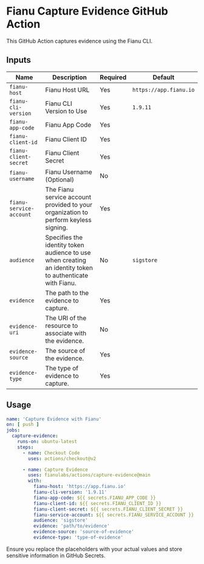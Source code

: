 # Fianu Capture Evidence GitHub Action

This GitHub Action captures evidence using the Fianu CLI.

## Inputs

| Name                    | Description                                                                                              | Required | Default                |
|-------------------------|----------------------------------------------------------------------------------------------------------|----------|------------------------|
| `fianu-host`            | Fianu Host URL                                                                                           | Yes      | `https://app.fianu.io` |
| `fianu-cli-version`     | Fianu CLI Version to Use                                                                                 | Yes      | `1.9.11`               |
| `fianu-app-code`        | Fianu App Code                                                                                           | Yes      |                        |
| `fianu-client-id`       | Fianu Client ID                                                                                          | Yes      |                        |
| `fianu-client-secret`   | Fianu Client Secret                                                                                      | Yes      |                        |
| `fianu-username`        | Fianu Username (Optional)                                                                                | No       |                        |
| `fianu-service-account` | The Fianu service account provided to your organization to perform keyless signing.                      | Yes      |                        |
| `audience`              | Specifies the identity token audience to use when creating an identity token to authenticate with Fianu. | No       | `sigstore`             |
| `evidence`              | The path to the evidence to capture.                                                                     | Yes      |                        |
| `evidence-uri`          | The URI of the resource to associate with the evidence.                                                  | No       | ` `                    |
| `evidence-source`       | The source of the evidence.                                                                              | Yes      |                        |
| `evidence-type`         | The type of evidence to capture.                                                                         | Yes      |                        |

## Usage

```yaml
name: 'Capture Evidence with Fianu'
on: [ push ]
jobs:
  capture-evidence:
    runs-on: ubuntu-latest
    steps:
      - name: Checkout Code
        uses: actions/checkout@v2

      - name: Capture Evidence
        uses: fianulabs/actions/capture-evidence@main
        with:
          fianu-host: 'https://app.fianu.io'
          fianu-cli-version: '1.9.11'
          fianu-app-code: ${{ secrets.FIANU_APP_CODE }}
          fianu-client-id: ${{ secrets.FIANU_CLIENT_ID }}
          fianu-client-secret: ${{ secrets.FIANU_CLIENT_SECRET }}
          fianu-service-account: ${{ secrets.FIANU_SERVICE_ACCOUNT }}
          audience: 'sigstore'
          evidence: 'path/to/evidence'
          evidence-source: 'source-of-evidence'
          evidence-type: 'type-of-evidence'
```

Ensure you replace the placeholders with your actual values and store sensitive information in GitHub Secrets.